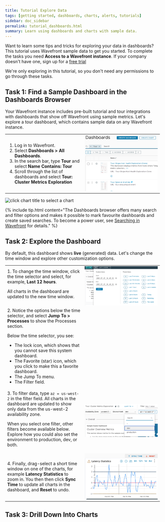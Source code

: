 ```yaml
---
title: Tutorial Explore Data
tags: [getting started, dashboards, charts, alerts, tutorials]
sidebar: doc_sidebar
permalink: tutorial_dashboards.html
summary: Learn using dashboards and charts with sample data.
---
```



Want to learn some tips and tricks for exploring your data in dashboards? This tutorial uses Wavefront sample data to get you started. To complete the tasks you need <strong>Access to a Wavefront instance</strong>. If your company doesn't have one, sign up for a <a href="https://tanzu.vmware.com/observability">free trial</a>

We're only exploring in this tutorial, so you don't need any permissions to go through these tasks.


## Task 1: Find a Sample Dashboard in the Dashboards Browser

Your Wavefront instance includes pre-built tutorial and tour integrations with dashboards that show off Wavefront using sample metrics. Let's explore a tour dashboard, which contains sample data on any Wavefront instance.

<table style="width: 100%;">
<tbody>
<tr>
<td width="50%">
<ol>
<li>Log in to Wavefront.</li>
<li>Select <strong>Dashboards > All Dashboards</strong>.</li>
<li>In the search bar, type <strong>Tour</strong> and select <strong>Name Contains: Tour</strong></li>
<li>Scroll through the list of dashboards and select <strong>Tour: Cluster Metrics Exploration</strong></li></ol></td>
<td width="50%"><img src="/images/find_tour_pro.png" alt="type tour and select Tour Pro"/></td>
</tr>
</tbody>
</table>


![click chart title to select a chart](/images/select_chart_v2.png)

{% include tip.html content="The Dashboards browser offers many search and filter options and makes it possible to mark favourite dashboards and create saved searches. To become a power user, see [Searching in Wavefront](wavefront_searching.html) for details." %}


## Task 2: Explore the Dashboard

By default, this dashboard shows <strong>live</strong> (generated) data. Let's change the time window and explore other customization options.

<table style="width: 100%;">
<tbody>
<tr>
<td width="50%">
1. To change the time window, click the time selector and select, for example, <strong>Last 12 hours</strong>.

All charts in the dashboard are updated to the new time window. </td>
<td width="50%"><img src="/images/select_time_tutorial.png" alt="Time selector screenshots"/></td>
</tr>
<tr>
<td width="50%">
2. Notice the options below the time selector, and select <strong>Jump To &gt; Processes</strong> to show the Processes section.

Below the time selector, you see:
<ul>
<li>The lock icon, which shows that you cannot save this system dashboard.</li>
<li>The Favorite (star) icon, which you click to make this a favorite dashboard. </li>
<li>The Jump To menu.</li>
<li>The Filter field. </li>
</ul>
</td></tr>
<tr>
<td width="50%">
3. To filter data, type <code>az = us-west-2</code> in the filter field. All charts in the dashboard are updated to show only data from the us-west-2 availability zone.

When you select one filter, other filters become available below. Explore how you could also set the environment to production, dev, or both.
</td>
<td width="50%"><img src="/images/tutorial_filter.png" alt="Filter us-west-2 selected"/></td>
</tr>
<tr>
<td width="50%">
4. Finally, drag-select a short time window on one of the charts, for example <strong>Latency Statistics </strong> to zoom in. You then then click <strong>Sync Time</strong> to update all charts in the dashboard, and <strong>Reset</strong> to undo. </td>
<td width="50%"><img src="/images/tutorial_sync_reset.png" alt="Latency selector chart with sync/reset option top right"/></td>
</tr>
</tbody>
</table>


## Task 3: Drill Down Into Charts
